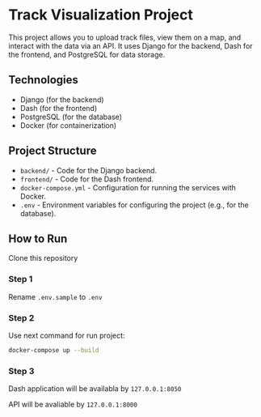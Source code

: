 # Track Visualization Project

This project allows you to upload track files, view them on a map, and interact with the data via an API. It uses Django for the backend, Dash for the frontend, and PostgreSQL for data storage.

## Technologies
- Django (for the backend)
- Dash (for the frontend)
- PostgreSQL (for the database)
- Docker (for containerization)

## Project Structure

- `backend/` - Code for the Django backend.
- `frontend/` - Code for the Dash frontend.
- `docker-compose.yml` - Configuration for running the services with Docker.
- `.env` - Environment variables for configuring the project (e.g., for the database).

## How to Run

Clone this repository

### Step 1

Rename `.env.sample` to `.env`

### Step 2
Use next command for run project:

```bash
docker-compose up --build
```
### Step 3
Dash application will be availabla by `127.0.0.1:8050`

API will be avaliable by `127.0.0.1:8000`